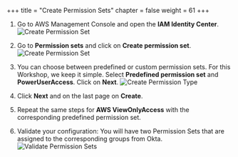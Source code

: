 +++
title = "Create Permission Sets"
chapter = false
weight = 61
+++

1. Go to AWS Management Console and open the **IAM Identity Center**.
![Create Permission Set](/images/go_to_aws_sso.png)

2. Go to **Permission sets** and click on **Create permission set**.
![Create Permission Set](/images/300_create_permission_set.png)

3. You can choose between predefined or custom permission sets. For this Workshop, we keep it simple. Select **Predefined permission set** and **PowerUserAccess**. Click on **Next**.
![Create Permission Type](/images/305_create_permission_type.png)

4. Click **Next** and on the last page on **Create**.
5. Repeat the same steps for **AWS ViewOnlyAccess** with the corresponding predefined permission set.
6. Validate your configuration: You will have two Permission Sets that are assigned to the corresponding groups from Okta.
![Validate Permission Sets](/images/310_validate_permission_sets.png)